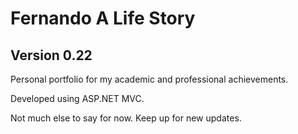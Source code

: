 # Fernando A Life Story
## Version 0.22

Personal portfolio for my academic and professional achievements. 

Developed using ASP.NET MVC.

Not much else to say for now.
Keep up for new updates.